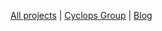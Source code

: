 [All projects](http://github.com/jiaqi) | [Cyclops Group](http://cyclopsgroup.org) | [Blog](http://blog.cyclopsgroup.org)
